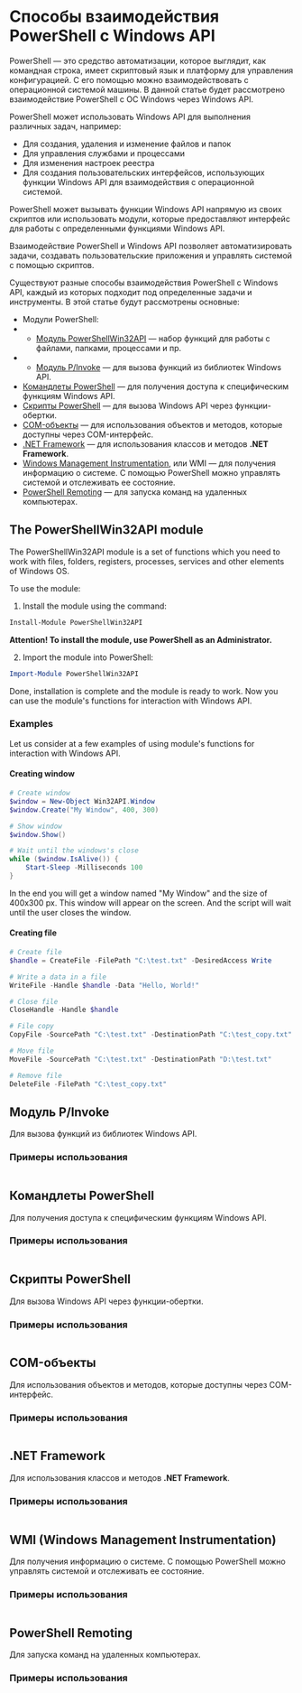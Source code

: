 # Способы взаимодействия PowerShell c Windows API

PowerShell — это средство автоматизации, которое выглядит, как командная строка, имеет скриптовый язык и платформу для управления конфигурацией. С его помощью можно взаимодействовать с операционной системой машины. В данной статье будет рассмотрено взаимодействие PowerShell с ОС Windows через Windows API.

PowerShell может использовать Windows API для выполнения различных задач, например: 
* Для создания, удаления и изменение файлов и папок
* Для управления службами и процессами 
* Для изменения настроек реестра
* Для создания пользовательских интерфейсов, использующих функции Windows API для взаимодействия с операционной системой.

PowerShell может вызывать функции Windows API напрямую из своих скриптов или использовать модули, которые предоставляют интерфейс для работы с определенными функциями Windows API.

Взаимодействие PowerShell и Windows API позволяет автоматизировать задачи, создавать пользовательские приложения и управлять системой с помощью скриптов.

Существуют разные способы взаимодействия PowerShell с Windows API, каждый из которых подходит под определенные задачи и инструменты. В этой статье будут рассмотрены основные:

* Модули PowerShell:  
* * [Модуль PowerShellWin32API](#Модуль-PowerShellWin32API) — набор функций для работы с файлами, папками, процессами и пр.
* * [Модуль P/Invoke](#Модуль-PInvoke) — для вызова функций из библиотек Windows API.
* [Командлеты PowerShell](#Командлеты-PowerShell) — для получения доступа к специфическим функциям Windows API.
* [Скрипты PowerShell](#Скрипты-PowerShell)  — для вызова Windows API через функции-обертки.
* [COM-объекты](#COM-объекты) — для использования объектов и методов, которые доступны через COM-интерфейс.
* [.NET Framework](#NET-Framework) — для использования классов и методов **.NET Framework**.
* [Windows Management Instrumentation](#WMI), или WMI — для получения информацию о системе. С помощью PowerShell можно управлять системой и отслеживать ее состояние.
* [PowerShell Remoting](#PowerShell-Remoting) — для запуска команд на удаленных компьютерах.

## The PowerShellWin32API module 
The PowerShellWin32API module is a set of functions which you need to work with files, folders, registers, processes, services and other elements of Windows OS.

To use the module:

1. Install the module using the command:
```powershell
Install-Module PowerShellWin32API
```
**Attention! To install the module, use PowerShell as an Administrator.**

2.  Import the module into PowerShell:
```powershell
Import-Module PowerShellWin32API
```

Done, installation is complete and the module is ready to work. Now you can use the module's functions for interaction with Windows API.

### Examples

Let us consider at a few examples of using module's functions for interaction with Windows API.

#### Creating window
```powershell
# Create window
$window = New-Object Win32API.Window
$window.Create("My Window", 400, 300)

# Show window
$window.Show()

# Wait until the windows's close
while ($window.IsAlive()) {
    Start-Sleep -Milliseconds 100
}
```
In the end you will get a window named "My Window" and the size of 400x300 px. This window will appear on the screen. And the script will wait until the user closes the window.

#### Creating file
```powershell
# Create file
$handle = CreateFile -FilePath "C:\test.txt" -DesiredAccess Write

# Write a data in a file
WriteFile -Handle $handle -Data "Hello, World!"

# Close file
CloseHandle -Handle $handle

# File copy
CopyFile -SourcePath "C:\test.txt" -DestinationPath "C:\test_copy.txt"

# Move file
MoveFile -SourcePath "C:\test.txt" -DestinationPath "D:\test.txt"

# Remove file
DeleteFile -FilePath "C:\test_copy.txt"
```
## Модуль P/Invoke 
Для вызова функций из библиотек Windows API.
### Примеры использования
```powershell
```
## Командлеты PowerShell
Для получения доступа к специфическим функциям Windows API.
### Примеры использования
```powershell
```
## Скрипты PowerShell
Для вызова Windows API через функции-обертки.
### Примеры использования
```powershell
```
## COM-объекты 
Для использования объектов и методов, которые доступны через COM-интерфейс.
### Примеры использования
```powershell
```
## .NET Framework 
Для использования классов и методов **.NET Framework**.
### Примеры использования
```powershell
```
## WMI (Windows Management Instrumentation) 
Для получения информацию о системе. С помощью PowerShell можно управлять системой и отслеживать ее состояние. 
### Примеры использования
```powershell
```
## PowerShell Remoting 
Для запуска команд на удаленных компьютерах.
### Примеры использования
```powershell
```
